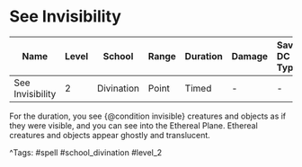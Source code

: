 # See Invisibility

| Name | Level | School | Range | Duration | Damage | Save DC & Type |
|------|-------|--------|-------|----------|--------|----------------|
| See Invisibility | 2 | Divination | Point | Timed | - | - |

For the duration, you see {@condition invisible} creatures and objects as if they were visible, and you can see into the Ethereal Plane. Ethereal creatures and objects appear ghostly and translucent.

^Tags: #spell #school_divination #level_2